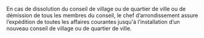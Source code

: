En cas de dissolution du conseil de village ou de quartier de ville ou de démission de tous les membres du conseil, le chef d’arrondissement assure l’expédition de toutes les affaires courantes jusqu'à l’installation d’un nouveau conseil de village ou de quartier de ville.